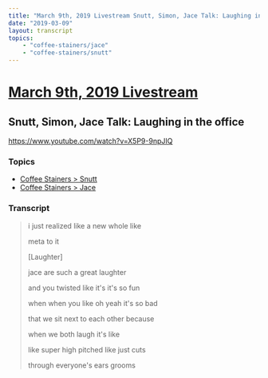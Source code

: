 ```yaml
---
title: "March 9th, 2019 Livestream Snutt, Simon, Jace Talk: Laughing in the office"
date: "2019-03-09"
layout: transcript
topics:
    - "coffee-stainers/jace"
    - "coffee-stainers/snutt"
---
```

# [March 9th, 2019 Livestream](../2019-03-09.md)
## Snutt, Simon, Jace Talk: Laughing in the office
https://www.youtube.com/watch?v=X5P9-9npJIQ

### Topics
* [Coffee Stainers > Snutt](../topics/coffee-stainers/snutt.md)
* [Coffee Stainers > Jace](../topics/coffee-stainers/jace.md)

### Transcript

> i just realized like a new whole like
> 
> meta to it
> 
> [Laughter]
> 
> jace are such a great laughter
> 
> and you twisted like it's it's so fun
> 
> when when you like oh yeah it's so bad
> 
> that we sit next to each other because
> 
> when we both laugh it's like
> 
> like super high pitched like just cuts
> 
> through everyone's ears grooms
> 
